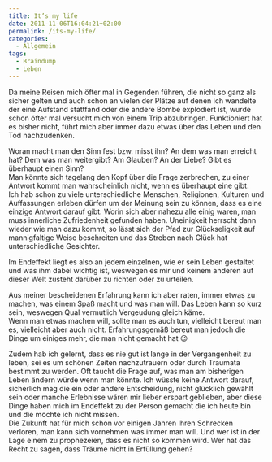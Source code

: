 ```yaml
---
title: It’s my life
date: 2011-11-06T16:04:21+02:00
permalink: /its-my-life/
categories:
  - Allgemein
tags:
  - Braindump
  - Leben
---
```


Da meine Reisen mich öfter mal in Gegenden führen, die nicht so ganz als sicher gelten und auch schon an vielen 
der Plätze auf denen ich wandelte der eine Aufstand stattfand oder die andere Bombe explodiert ist, 
wurde schon öfter mal versucht mich von einem Trip abzubringen. Funktioniert hat es bisher nicht, 
führt mich aber immer dazu etwas über das Leben und den Tod nachzudenken.  

Woran macht man den Sinn fest bzw. misst ihn? An dem was man erreicht hat? Dem was man weitergibt? Am Glauben? 
An der Liebe? Gibt es überhaupt einen Sinn?  
Man könnte sich tagelang den Kopf über die Frage zerbrechen, zu einer Antwort kommt man wahrscheinlich nicht, wenn es überhaupt eine gibt.  
Ich hab schon zu viele unterschiedliche Menschen, Religionen, Kulturen und Auffassungen erleben dürfen um der Meinung sein zu können, 
dass es eine einzige Antwort darauf gibt. Worin sich aber nahezu alle einig waren, man muss innerliche Zufriedenheit gefunden haben. 
Uneinigkeit herrscht dann wieder wie man dazu kommt, so lässt sich der Pfad zur Glückseligkeit auf mannigfaltige 
Weise beschreiten und das Streben nach Glück hat unterschiedliche Gesichter.

Im Endeffekt liegt es also an jedem einzelnen, wie er sein Leben gestaltet und was ihm dabei wichtig ist, 
weswegen es mir und keinem anderen auf dieser Welt zusteht darüber zu richten oder zu urteilen. 

Aus meiner bescheidenen Erfahrung kann ich aber raten, immer etwas zu machen, was einem Spaß macht und was man will. 
Das Leben kann so kurz sein, weswegen Qual vermutlich Vergeudung gleich käme.  
Wenn man etwas machen will, sollte man es auch tun, vielleicht bereut man es, vielleicht aber auch nicht. 
Erfahrungsgemäß bereut man jedoch die Dinge um einiges mehr, die man nicht gemacht hat 😉  

Zudem hab ich gelernt, dass es nie gut ist lange in der Vergangenheit zu leben, sei es um schönen Zeiten nachzutrauern 
oder durch Traumata bestimmt zu werden. Oft taucht die Frage auf, was man am bisherigen Leben ändern würde wenn man könnte. 
Ich wüsste keine Antwort darauf, sicherlich mag die ein oder andere Entscheidung, nicht glücklich gewählt sein oder 
manche Erlebnisse wären mir lieber erspart geblieben, aber diese Dinge haben mich im Endeffekt zu der Person gemacht 
die ich heute bin und die möchte ich nicht missen.  
Die Zukunft hat für mich schon vor einigen Jahren Ihren Schrecken verloren, man kann sich vornehmen was immer man will. 
Und wer ist in der Lage einem zu prophezeien, dass es nicht so kommen wird. Wer hat das Recht zu sagen, dass Träume nicht in Erfüllung gehen?
